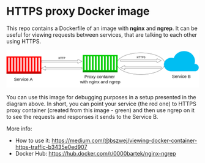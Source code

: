 # HTTPS proxy Docker image

This repo contains a Dockerfile of an image with **nginx** and **ngrep**. It can be useful for viewing requests between services, that are talking to each other using HTTPS.

![Diagram](diagram.png)

You can use this image for debugging purposes in a setup presented in the diagram above. In short, you can point your service (the red one) to HTTPS proxy container (created from this image - green) and then use ngrep on it to see the requests and responses it sends to the Service B.

More info:
- How to use it: https://medium.com/@bszwej/viewing-docker-container-https-traffic-b3435e0ed907
- Docker Hub: https://hub.docker.com/r/0000bartek/nginx-ngrep
